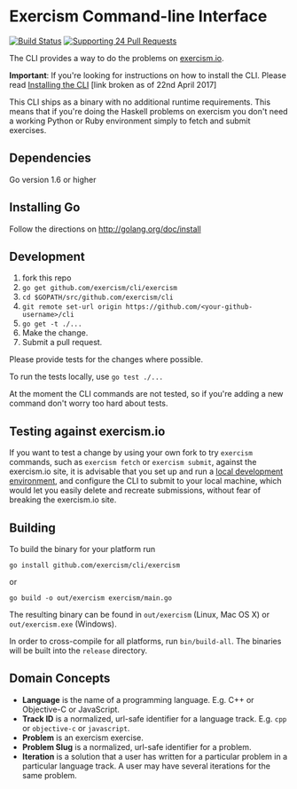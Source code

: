 # Exercism Command-line Interface

[![Build Status](https://travis-ci.org/exercism/cli.svg?branch=master)](https://travis-ci.org/exercism/cli)
[![Supporting 24 Pull Requests](https://img.shields.io/badge/Supporting-24%20Pull%20Requests-red.svg)](http://24pullrequests.com)

The CLI provides a way to do the problems on [exercism.io](http://exercism.io).

**Important**: If you're looking for instructions on how to install the CLI. Please read [Installing the CLI](http://exercism.io/cli) [link broken as of 22nd April 2017]

This CLI ships as a binary with no additional runtime requirements. This means
that if you're doing the Haskell problems on exercism you don't need a working
Python or Ruby environment simply to fetch and submit exercises.

## Dependencies

Go version 1.6 or higher

## Installing Go

Follow the directions on http://golang.org/doc/install

## Development

1. fork this repo
1. `go get github.com/exercism/cli/exercism`
1. `cd $GOPATH/src/github.com/exercism/cli`
1. `git remote set-url origin https://github.com/<your-github-username>/cli`
1. `go get -t ./...`
1. Make the change.
1. Submit a pull request.

Please provide tests for the changes where possible.

To run the tests locally, use `go test ./...`

At the moment the CLI commands are not tested, so if you're adding a new
command don't worry too hard about tests.

## Testing against exercism.io

If you want to test a change by using your own fork to try `exercism` commands,
such as `exercism fetch` or `exercism submit`, against the exercism.io site, it
is advisable that you set up and run a [local development environment](https://github.com/exercism/exercism.io/blob/master/docs/setting-up-local-development.md),
and configure the CLI to submit to your local machine, which would let you
easily delete and recreate submissions, without fear of breaking the exercism.io
site.

## Building

To build the binary for your platform run

```
go install github.com/exercism/cli/exercism
```

or

```
go build -o out/exercism exercism/main.go
```

The resulting binary can be found in `out/exercism` (Linux, Mac OS X) or `out/exercism.exe` (Windows).

In order to cross-compile for all platforms, run `bin/build-all`. The binaries
will be built into the `release` directory.

## Domain Concepts

- **Language** is the name of a programming language. E.g. C++ or Objective-C or JavaScript.
- **Track ID** is a normalized, url-safe identifier for a language track. E.g. `cpp` or `objective-c` or `javascript`.
- **Problem** is an exercism exercise.
- **Problem Slug** is a normalized, url-safe identifier for a problem.
- **Iteration** is a solution that a user has written for a particular problem in a particular language track. A user may have several iterations for the same problem.


